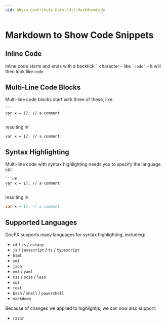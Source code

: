 ```yaml
---
uid: Abyss.Contribute.Docs.Edit.MarkdownCode
---
```


# Markdown to Show Code Snippets

## Inline Code

Inline code starts and ends with a backtick `` ` `` character - like `` `code` `` - it will then look like `code`

## Multi-Line Code Blocks

Multi-line code blocks start with three of these, like

``````text
```
var x = 17; // a comment
```
``````

resulting in

```text
var x = 17; // a comment
```

## Syntax Highlighting

Multi-line code with syntax highlighting needs you to specify the language c#:

``````text
```c#
var x = 17; // a comment
```
``````

resulting in

```cs
var x = 17; // a comment
```

## Supported Languages

DocFX supports many languages for syntax highlighting, including:

* `c#` / `cs` / `csharp`
* `js` / `javascript` / `ts` / `typescript`
* `html`
* `xml`
* `json`
* `yml` / `yaml`
* `css` / `scss` / `less`
* `sql`
* `text`
* `bash` / `shell` / `powershell`
* `markdown`

Because of changes we applied to highlightjs, we can now also support:

* `razor`

